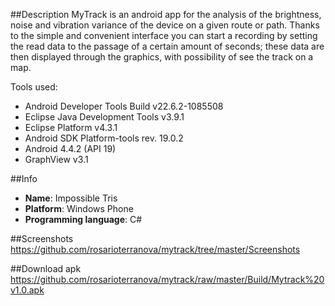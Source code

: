 ##Description
MyTrack is an android app for the analysis of the brightness, noise and vibration variance of the device on a given route or path. Thanks to the simple and convenient interface you can start a recording by setting the read data to the passage of a certain amount of seconds; these data are then displayed through the graphics, with possibility of see the track on a map.

Tools used:
- Android Developer Tools Build v22.6.2-1085508
- Eclipse Java Development Tools v3.9.1
- Eclipse Platform v4.3.1
- Android SDK Platform-tools rev. 19.0.2
- Android 4.4.2 (API 19)
- GraphView v3.1

##Info
- **Name**: Impossible Tris
- **Platform**: Windows Phone
- **Programming language**: C#

##Screenshots
https://github.com/rosarioterranova/mytrack/tree/master/Screenshots

##Download apk
https://github.com/rosarioterranova/mytrack/raw/master/Build/Mytrack%20v1.0.apk
